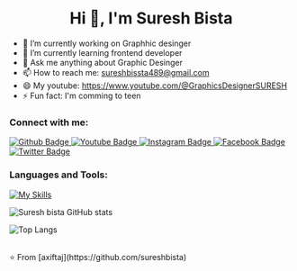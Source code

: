  <h1 align="center">Hi 👋, I'm Suresh Bista</h1>

- 🔭 I’m currently working on Graphhic desinger
- 🌱 I’m currently learning frontend developer
- 💬 Ask me anything about Graphic Desinger
- 📫 How to reach me: sureshbissta489@gmail.com
- 😄 My youtube: https://www.youtube.com/@GraphicsDesignerSURESH
- ⚡ Fun fact: I'm comming to teen
  
### Connect with me:
<div id="badges">
  <a href="https://github.com/sureshbista">
    <img src="https://img.shields.io/badge/Github-white?style=for-the-badge&logo=Github&logoColor=black" alt="Github Badge"/>
  </a>
  <a href="https://www.youtube.com/@GraphicsDesignerSURESH">
    <img src="https://img.shields.io/badge/YouTube-red?style=for-the-badge&logo=youtube&logoColor=white" alt="Youtube Badge"/>
  </a>
   <a href="https://www.instagram.com/sureshbissta199">
    <img src="https://img.shields.io/badge/Instagram-purple?style=for-the-badge&logo=instagram&logoColor=white" alt="Instagram Badge"/>
  </a>
   <a href="https://fb.com/suresh Bista">
    <img src="https://img.shields.io/badge/Facebook-blue?style=for-the-badge&logo=facebook&logoColor=white" alt="Facebook Badge"/>
  </a>
   <a href="https://twitter.com/sureshbista">
    <img src="https://img.shields.io/badge/Twitter-blue?style=for-the-badge&logo=twitter&logoColor=white" alt="Twitter Badge"/>
  </a>
</div>

### Languages and Tools:
[![My Skills](https://skillicons.dev/icons?i=flutter,dart,firebase,github,git,postman,figma,xd&perline=5)](https://skillicons.dev)

![Suresh bista GitHub stats](https://github-readme-stats.vercel.app/api?username=sureshbista&show_icons=true&theme=dark)

![Top Langs](https://github-readme-stats.vercel.app/api/top-langs/?username=sureshbista&theme=dark)


<br>
⭐️ From [axiftaj](https://github.com/sureshbista)
